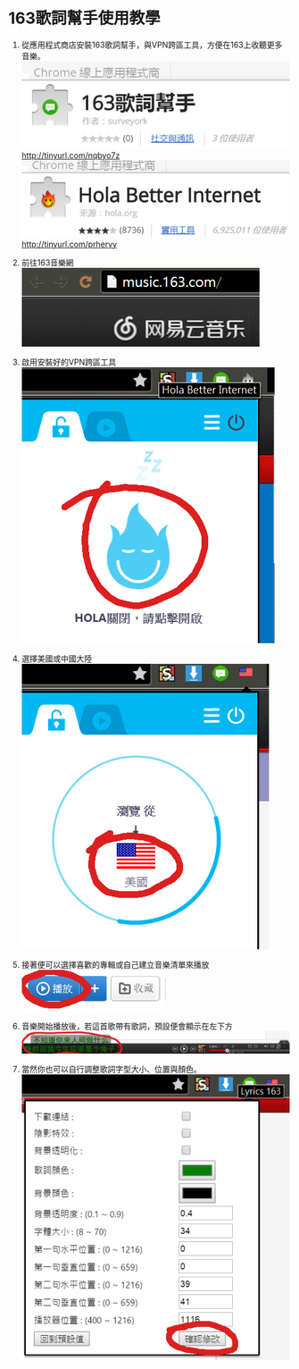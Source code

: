 # 163歌詞幫手使用教學

1. 從應用程式商店安裝163歌詞幫手，與VPN跨區工具，方便在163上收聽更多音樂。
![res](manual/m2.png)  
http://tinyurl.com/nqbyo7z
![res](manual/m1.png)  
http://tinyurl.com/prhervy


2. 前往163音樂網  
![res](manual/m3_0.png)

3. 啟用安裝好的VPN跨區工具  
![res](manual/m3.png)

4. 選擇美國或中國大陸  
![res](manual/m4.png)

5. 接著便可以選擇喜歡的專輯或自己建立音樂清單來播放  
![res](manual/m5.png)

6. 音樂開始播放後，若這首歌帶有歌詞，預設便會顯示在左下方  
![res](manual/m6.png)

7. 當然你也可以自行調整歌詞字型大小、位置與顏色。  
![res](manual/m7.png)

